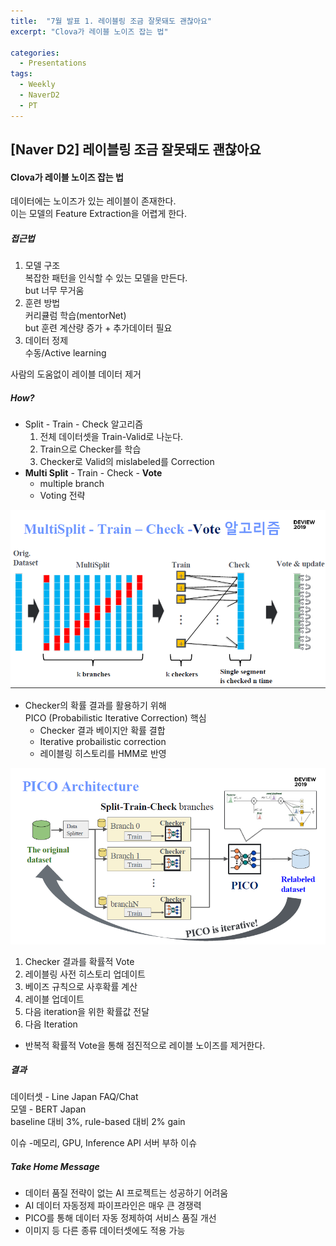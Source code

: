 ```yaml
---
title:  "7월 발표 1. 레이블링 조금 잘못돼도 괜찮아요"
excerpt: "Clova가 레이블 노이즈 잡는 법"

categories:
  - Presentations
tags:
  - Weekly
  - NaverD2
  - PT
---
```


  

##  [Naver D2] 레이블링 조금 잘못돼도 괜찮아요

####  Clova가 레이블 노이즈 잡는 법  

데이터에는 노이즈가 있는 레이블이 존재한다.  
이는 모델의 Feature Extraction을 어렵게 한다.

##### 접근법

1. 모델 구조  
   복잡한 패턴을 인식할 수 있는 모델을 만든다.  
   but 너무 무거움
2. 훈련 방법  
   커리큘럼 학습(mentorNet)  
   but 훈련 계산량 증가 + 추가데이터 필요
3. 데이터 정제  
   수동/Active learning

사람의 도움없이 레이블 데이터 제거

##### How?

* Split - Train - Check 알고리즘
  1. 전체 데이터셋을 Train-Valid로 나눈다.
  2. Train으로 Checker를 학습
  3. Checker로 Valid의 mislabeled를 Correction
* **Multi Split** - Train - Check - **Vote**
  * multiple branch
  * Voting 전략

![naver1.PNG](https://github.com/DMkelllog/dmkelllog.github.io/blob/master/assets/images/naver1.PNG?raw=true)

* Checker의 확률 결과를 활용하기 위해  
  PICO (Probabilistic Iterative Correction) 핵심
  * Checker 결과 베이지안 확률 결합
  * Iterative probailistic correction
  * 레이블링 히스토리를 HMM로 반영

![naver2.PNG](https://github.com/DMkelllog/dmkelllog.github.io/blob/master/assets/images/naver2.PNG?raw=true)

1. Checker 결과를 확률적 Vote
2. 레이블링 사전 히스토리 업데이트
3. 베이즈 규칙으로 사후확률 계산
4. 레이블 업데이트
5. 다음 iteration을 위한 확률값 전달
6. 다음 Iteration

- 반복적 확률적 Vote을 통해 점진적으로 레이블 노이즈를 제거한다.

##### 결과

데이터셋 - Line Japan FAQ/Chat  
모델 - BERT Japan  
baseline 대비 3%, rule-based 대비 2% gain

이슈
-메모리, GPU, Inference API 서버 부하 이슈

##### Take Home Message

* 데이터 품질 전략이 없는 AI 프로젝트는 성공하기 어려움
* AI 데이터 자동정제 파이프라인은 매우 큰 경쟁력
* PICO를 통해 데이터 자동 정제하여 서비스 품질 개선
* 이미지 등 다른 종류 데이터셋에도 적용 가능


